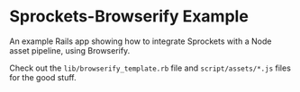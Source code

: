 # Sprockets-Browserify Example
An example Rails app showing how to integrate Sprockets with a Node asset
pipeline, using Browserify.

Check out the `lib/browserify_template.rb` file and `script/assets/*.js` files for
the good stuff.
